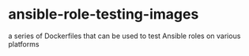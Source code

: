 # ansible-role-testing-images
a series of Dockerfiles that can be used to test Ansible roles on various platforms
